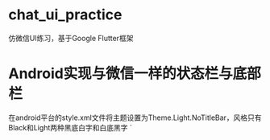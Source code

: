 # chat_ui_practice

仿微信UI练习，基于Google Flutter框架

# Android实现与微信一样的状态栏与底部栏
在android平台的style.xml文件将主题设置为Theme.Light.NoTitleBar，风格只有Black和Light两种黑底白字和白底黑字
`<?xml version="1.0" encoding="utf-8"?>
<resources>
    <style name="LaunchTheme" parent="@android:style/Theme.Light.NoTitleBar">
        <!-- Show a splash screen on the activity. Automatically removed when
             Flutter draws its first frame -->
        <item name="android:windowBackground">@drawable/launch_background</item>

    </style>
</resources>`

在main.dart文件设置
`import 'package:flutter/services.dart';

void main() {
  runApp(MyApp());
  if (Platform.isAndroid) {
    SystemChrome.setSystemUIOverlayStyle(SystemUiOverlayStyle(
        //设置底部栏颜色
        systemNavigationBarColor: Colors.grey[50], // navigation bar color
        //设置状态栏颜色
        statusBarColor: Color(0XEEEEEE))); // status bar color
  }
}`

# 使用插件
角标: badges: ^1.1.0

## 截图
<img src="https://github.com/a2824256/chat_ui_practice/blob/master/screenshot.jpg" width="350" height="700" />
